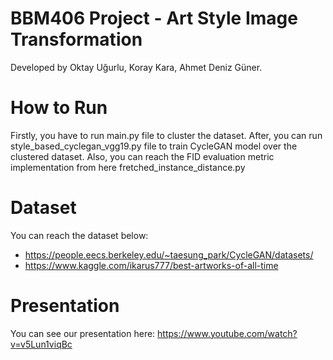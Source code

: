 # BBM406 Project - Art Style Image Transformation
Developed by Oktay Uğurlu, Koray Kara, Ahmet Deniz Güner.

# How to Run

Firstly, you have to run main.py file to cluster the dataset. After, you can run style_based_cyclegan_vgg19.py file to train CycleGAN model over the clustered dataset. Also, you can reach the FID evaluation metric implementation from here fretched_instance_distance.py 

# Dataset

You can reach the dataset below:
- https://people.eecs.berkeley.edu/~taesung_park/CycleGAN/datasets/
- https://www.kaggle.com/ikarus777/best-artworks-of-all-time

# Presentation

You can see our presentation here: https://www.youtube.com/watch?v=v5Lun1viqBc
